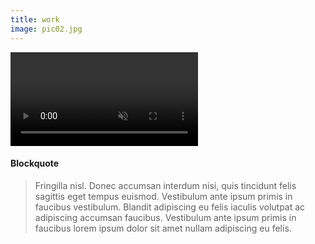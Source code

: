 ```yaml
---
title: work
image: pic02.jpg
---
```


<section>
  
<div class="video-size">
<video autoplay loop controls muted>
  <iframe src="https://youtu.be/pkDWpyRfxoo;autoplay=1&mute=1" width = "500" height = "166" frameborder="0" allowfullscreen></iframe>
</video>
</div>
	<h4>Blockquote</h4>
	<blockquote>Fringilla nisl. Donec accumsan interdum nisi, quis tincidunt felis sagittis eget tempus euismod. Vestibulum ante ipsum primis in faucibus vestibulum. Blandit adipiscing eu felis iaculis volutpat ac adipiscing accumsan faucibus. Vestibulum ante ipsum primis in faucibus lorem ipsum dolor sit amet nullam adipiscing eu felis.</blockquote>
	
</section>
